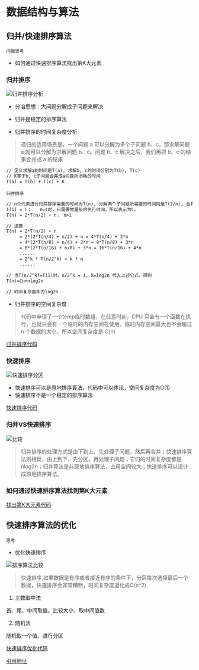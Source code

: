 # 数据结构与算法

## 归并/快速排序算法

`问题思考`

- 如何通过快速排序算法找出第K大元素

### 归并排序

![归并排序分析](https://imgkr.cn-bj.ufileos.com/9573b487-6e67-4a0a-949f-f3affba90bcc.png)

- 分冶思想：大问题分解成子问题来解决

- 归并是稳定的排序算法

- 归并排序的时间复杂度分析

> 递归的适用场景是，一个问题 a 可以分解为多个子问题 b、c，那求解问题 a 就可以分解为求解问题 b、c。问题 b、c 解决之后，我们再把 b、c 的结果合并成 a 的结果

```md
// 定义求解a的时间是T(a), 求解b, c的时间分别为T(b), T(c)
// K等于b, c子问题合并成a问题所消耗的时间
T(a) = T(b) + T(c) + K
```

`归并排序`
```md
// n个元素进行归并排序需要的时间为T(n), 分解两个子问题所需要的时间则是T(2/n), 合并两个数组的时间复杂度为O(1)
T(1) = C；   n=1时，只需要常量级的执行时间，所以表示为C。
T(n) = 2*T(n/2) + n； n>1

// 递推
T(n) = 2*T(n/2) + n
     = 2*(2*T(n/4) + n/2) + n = 4*T(n/4) + 2*n
     = 4*(2*T(n/8) + n/4) + 2*n = 8*T(n/8) + 3*n
     = 8*(2*T(n/16) + n/8) + 3*n = 16*T(n/16) + 4*n
     ......
     = 2^k * T(n/2^k) + k * n
     ......
     
// 当T(n/2^k)=T(1)时，n/2^k = 1, k=log2n 代入上述公式，得到
T(n)=Cn+nlog2n

// 时间复杂度即为log2n
```

- 归并排序的空间复杂度

> 代码中申请了一个temp临时数组，在任意时刻，CPU 只会有一个函数在执行，也就只会有一个临时的内存空间在使用。临时内存空间最大也不会超过 n 个数据的大小，所以空间复杂度是 O(n)

[归并排序代码](https://github.com/LIUeng/alogrithm-ci/blob/master/%239.js)

### 快速排序

![快速排序分区](https://imgkr.cn-bj.ufileos.com/a5775de1-5205-4234-8ebd-cf7d86f5a5fe.png)

- 快速排序可以是原地排序算法，代码中可以体现，空间复杂度为O(1)
- 快速排序不是一个稳定的排序算法

[快速排序代码](https://github.com/LIUeng/alogrithm-ci/blob/master/%239.js)

### 归并VS快速排序

![比较](https://imgkr.cn-bj.ufileos.com/9b630ef8-2f28-4ef4-a94f-b906207ad019.png)

> 归并排序的处理方式是由下到上，先处理子问题，然后再合并；快速排序算法则相反，由上到下，先分区，再处理子问题；它们的时间复杂度都是nlog2n；归并算法是非原地排序算法，占用空间较大；快速排序可以设计成原地排序算法。

### 如何通过快速排序算法找到第K大元素

[找出第K大元素代码](https://github.com/LIUeng/alogrithm-ci/blob/master/%239.js)

## 快速排序算法的优化

`思考`

- 优化快速排序

![排序算法比较](https://imgkr.cn-bj.ufileos.com/290b18c0-b9de-4603-aec1-4bc7c9ccf43a.png)

> 快速排序,如果数据是有序或者接近有序的条件下，分区每次选择最后一个数据，快速排序会非常糟糕，时间复杂度退化成O(n^2)

1. 三数取中法

首、尾、中间取值，比较大小，取中间值数

2. 随机法

随机取一个值，进行分区

[快速排序优化代码](https://github.com/LIUeng/alogrithm-ci/blob/master/%239-optimize.js)

[引用地址](https://time.geekbang.org/column/article/41913)